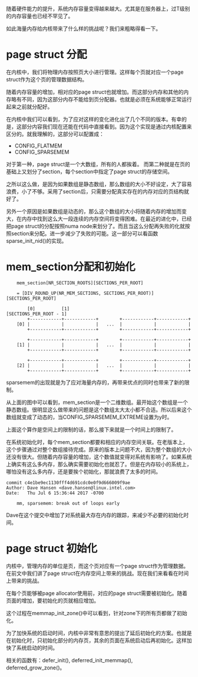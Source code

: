 随着硬件能力的提升，系统内存容量变得越来越大。尤其是在服务器上，过T级别的内存容量也已经不罕见了。

如此海量内存给内核带来了什么样的挑战呢？我们来粗略得看一下。

# page struct 分配

在内核中，我们将物理内存按照页大小进行管理。这样每个页就对应一个page struct作为这个页的管理数据结构。

随着内存容量的增加，相对应的page struct也就增加。而这部分内存和其他的内存略有不同，因为这部分内存不能给到页分配器。也就是必须在系统能够正常运行起来之前就分配好。

在内核中我们可以看到，为了应对这样的变化进化出了几个不同的版本。有幸的是，这部分内容我们现在还能在代码中直接看到。因为这个实现是通过内核配置来区分的。就我理解的，这部分可以配置成：

  * CONFIG_FLATMEM
  * CONFIG_SPARSEMEM

对于第一种，page struct是一个大数组，所有的人都挨着。
而第二种就是在页的基础上又划分了section，每个section中指定了page struct的存储空间。

之所以这么做，是因为如果数组是静态数组，那么数组的大小不好设定，大了容易浪费，小了不够。采用了section后，只需要分配真实存在的内存对应的页结构就好了。

另外一个原因是如果数组是动态的，那么这个数组的大小将随着内存的增加而变大，在内存中找到这么大一段连续的内存空间将变得困难。在最近的进化中，已经把page struct的分配按照numa node来划分了。而且当这么分配再失败的化就按照section来分配。进一步减少了失败的可能。这一部分可以看函数sparse_init_nid()的实现。

# mem_section分配和初始化

```
    mem_section[NR_SECTION_ROOTS][SECTIONS_PER_ROOT]

    = [DIV_ROUND_UP(NR_MEM_SECTIONS, SECTIONS_PER_ROOT)] [SECTIONS_PER_ROOT]

        [0]          [1]                                [SECTIONS_PER_ROOT - 1]
        +------------+------------+        +------------+------------+
    [0] |            |            |   ...  |            |            |
        +------------+------------+        +------------+------------+

        +------------+------------+        +------------+------------+
    [1] |            |            |   ...  |            |            |
        +------------+------------+        +------------+------------+

        +------------+------------+        +------------+------------+
    [2] |            |            |   ...  |            |            |
        +------------+------------+        +------------+------------+
```

sparsemem的出现就是为了应对海量内存的，再带来优点的同时也带来了新的限制。

从上面的图中可以看到，mem_section是一个二维数组。最开始这个数组是一个静态数组。很明显这么做带来的问题是这个数组太大太小都不合适。所以后来这个数组就变成了动态的，当CONFIG_SPARSEMEM_EXTREME设置为y时。

上面这个算作是空间上的限制的话，那么接下来就是一个时间上的限制了。

在系统初始化时，每个mem_section都要和相应的内存空间关联。在老版本上，这个步骤通过对整个数组接待完成。原来的版本上问题不大，因为整个数组的大小还没有很大。但随着内存容量的增加，这个数值就变得对系统有影响了。如果系统上确实有这么多内存，那么确实需要初始化也就忍了。但是在内存较小的系统上，哪怕没有这么多内存，还是要挨个初始化，那就浪费了太多的时间。

```
commit c4e1be9ec1130fff4d691cdc0e0f9d666009f9ae
Author: Dave Hansen <dave.hansen@linux.intel.com>
Date:   Thu Jul 6 15:36:44 2017 -0700

    mm, sparsemem: break out of loops early
```

Dave在这个提交中增加了对系统最大存在内存的跟踪，来减少不必要的初始化时间。

# page struct 初始化

内核中，管理内存的单位是页，而这个页对应有一个page struct作为管理数据。在前文中我们讲了page struct在内存空间上带来的挑战。现在我们来看看在时间上带来的挑战。

在每个页能够被page allocator使用前，对应的page struct需要被初始化。随着页面的增加，要初始化的页就相应增加。

这个过程在memmap_init_zone()中可以看到，针对zone下的所有页都做了初始化。

为了加快系统的启动时间，内核中非常有意思的提出了延后初始化的方案。也就是在初始化时，只初始化部分的内存页，其余的页面在系统启动后再初始化。这样加快了系统启动的时间。

相关的函数有：defer_init(), deferred_init_memmap(), deferred_grow_zone()。
